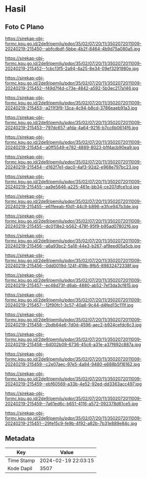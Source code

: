 # Hasil

## Foto C Plano

https://sirekap-obj-formc.kpu.go.id/2de9/pemilu/pdpr/35/02/07/20/11/3502072011009-20240219-215450--abfcdbdf-5bbe-4b2f-8464-4b9d75a080a5.jpg

https://sirekap-obj-formc.kpu.go.id/2de9/pemilu/pdpr/35/02/07/20/11/3502072011009-20240219-215452--1cbc13f5-2a94-4a25-8e34-09ef3291980e.jpg

https://sirekap-obj-formc.kpu.go.id/2de9/pemilu/pdpr/35/02/07/20/11/3502072011009-20240219-215452--f49d7f4d-c73e-4842-a592-5b3ec217a146.jpg

https://sirekap-obj-formc.kpu.go.id/2de9/pemilu/pdpr/35/02/07/20/11/3502072011009-20240219-215453--a211f3f9-13ca-4c94-b8cd-3786eaeb91a3.jpg

https://sirekap-obj-formc.kpu.go.id/2de9/pemilu/pdpr/35/02/07/20/11/3502072011009-20240219-215453--797dc657-afda-4a64-9216-b7cc6b0614f6.jpg

https://sirekap-obj-formc.kpu.go.id/2de9/pemilu/pdpr/35/02/07/20/11/3502072011009-20240219-215454--a0ff5549-e782-4889-8023-b1f4acb90ea9.jpg

https://sirekap-obj-formc.kpu.go.id/2de9/pemilu/pdpr/35/02/07/20/11/3502072011009-20240219-215454--d162f7e1-dac0-4af3-92d2-e968e797bc23.jpg

https://sirekap-obj-formc.kpu.go.id/2de9/pemilu/pdpr/35/02/07/20/11/3502072011009-20240219-215455--aa9e5646-a225-461e-bb34-ce207dfce1cd.jpg

https://sirekap-obj-formc.kpu.go.id/2de9/pemilu/pdpr/35/02/07/20/11/3502072011009-20240219-215455--e61feeab-f0d1-44c9-b896-e3fce947b3de.jpg

https://sirekap-obj-formc.kpu.go.id/2de9/pemilu/pdpr/35/02/07/20/11/3502072011009-20240219-215455--dc0118e2-b562-478f-95f9-b95ad07802f6.jpg

https://sirekap-obj-formc.kpu.go.id/2de9/pemilu/pdpr/35/02/07/20/11/3502072011009-20240219-215456--a6a93bc2-5a18-44e3-b267-af9eed05a5cb.jpg

https://sirekap-obj-formc.kpu.go.id/2de9/pemilu/pdpr/35/02/07/20/11/3502072011009-20240219-215456--0dd0019d-124f-419b-9fb5-89832472338f.jpg

https://sirekap-obj-formc.kpu.go.id/2de9/pemilu/pdpr/35/02/07/20/11/3502072011009-20240219-215457--ec48d73f-d6ab-4880-ab52-7ef3da3cf815.jpg

https://sirekap-obj-formc.kpu.go.id/2de9/pemilu/pdpr/35/02/07/20/11/3502072011009-20240219-215457--12f90fc1-3c57-40a6-9c44-d4fed13c111f.jpg

https://sirekap-obj-formc.kpu.go.id/2de9/pemilu/pdpr/35/02/07/20/11/3502072011009-20240219-215458--2bdb64e6-7d0d-4596-aec2-b924cefdc6c3.jpg

https://sirekap-obj-formc.kpu.go.id/2de9/pemilu/pdpr/35/02/07/20/11/3502072011009-20240219-215458--6d002b09-6736-45c6-a31e-a37f692c887a.jpg

https://sirekap-obj-formc.kpu.go.id/2de9/pemilu/pdpr/35/02/07/20/11/3502072011009-20240219-215459--c2e07aec-97e5-4a94-9480-e688b5f16162.jpg

https://sirekap-obj-formc.kpu.go.id/2de9/pemilu/pdpr/35/02/07/20/11/3502072011009-20240219-215459--ebf60569-a33b-4e52-92ed-dd3363acc497.jpg

https://sirekap-obj-formc.kpu.go.id/2de9/pemilu/pdpr/35/02/07/20/11/3502072011009-20240219-215459--7a61ed6c-b651-4116-a572-092378d61ce5.jpg

https://sirekap-obj-formc.kpu.go.id/2de9/pemilu/pdpr/35/02/07/20/11/3502072011009-20240219-215451--29fe15c9-fe9b-4f92-a82b-7b31e889e84c.jpg


## Metadata

| Key        | Value               |
| ---------- | ------------------- |
| Time Stamp | 2024-02-19 22:03:15 |
| Kode Dapil | 3507                |



